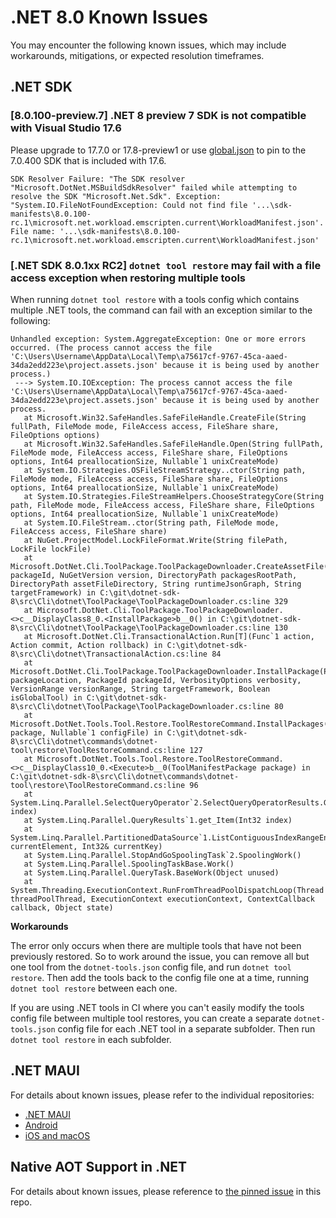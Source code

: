 # .NET 8.0 Known Issues

You may encounter the following known issues, which may include workarounds, mitigations, or expected resolution timeframes.

## .NET SDK

### [8.0.100-preview.7] .NET 8 preview 7 SDK is not compatible with Visual Studio 17.6

Please upgrade to 17.7.0 or 17.8-preview1 or use [global.json](https://learn.microsoft.com/dotnet/core/tools/global-json) to pin to the 7.0.400 SDK that is included with 17.6.

```
SDK Resolver Failure: "The SDK resolver "Microsoft.DotNet.MSBuildSdkResolver" failed while attempting to resolve the SDK "Microsoft.Net.Sdk". Exception: "System.IO.FileNotFoundException: Could not find file '...\sdk-manifests\8.0.100-rc.1\microsoft.net.workload.emscripten.current\WorkloadManifest.json'.
File name: '...\sdk-manifests\8.0.100-rc.1\microsoft.net.workload.emscripten.current\WorkloadManifest.json'
```

### [.NET SDK 8.0.1xx RC2] `dotnet tool restore` may fail with a file access exception when restoring multiple tools

When running `dotnet tool restore` with a tools config which contains multiple .NET tools, the command can fail with an exception similar to the following:

```
Unhandled exception: System.AggregateException: One or more errors occurred. (The process cannot access the file 'C:\Users\Username\AppData\Local\Temp\a75617cf-9767-45ca-aaed-34da2edd223e\project.assets.json' because it is being used by another process.)
 ---> System.IO.IOException: The process cannot access the file 'C:\Users\Username\AppData\Local\Temp\a75617cf-9767-45ca-aaed-34da2edd223e\project.assets.json' because it is being used by another process.
   at Microsoft.Win32.SafeHandles.SafeFileHandle.CreateFile(String fullPath, FileMode mode, FileAccess access, FileShare share, FileOptions options)
   at Microsoft.Win32.SafeHandles.SafeFileHandle.Open(String fullPath, FileMode mode, FileAccess access, FileShare share, FileOptions options, Int64 preallocationSize, Nullable`1 unixCreateMode)
   at System.IO.Strategies.OSFileStreamStrategy..ctor(String path, FileMode mode, FileAccess access, FileShare share, FileOptions options, Int64 preallocationSize, Nullable`1 unixCreateMode)
   at System.IO.Strategies.FileStreamHelpers.ChooseStrategyCore(String path, FileMode mode, FileAccess access, FileShare share, FileOptions options, Int64 preallocationSize, Nullable`1 unixCreateMode)
   at System.IO.FileStream..ctor(String path, FileMode mode, FileAccess access, FileShare share)
   at NuGet.ProjectModel.LockFileFormat.Write(String filePath, LockFile lockFile)
   at Microsoft.DotNet.Cli.ToolPackage.ToolPackageDownloader.CreateAssetFile(PackageId packageId, NuGetVersion version, DirectoryPath packagesRootPath, DirectoryPath assetFileDirectory, String runtimeJsonGraph, String targetFramework) in C:\git\dotnet-sdk-8\src\Cli\dotnet\ToolPackage\ToolPackageDownloader.cs:line 329
   at Microsoft.DotNet.Cli.ToolPackage.ToolPackageDownloader.<>c__DisplayClass8_0.<InstallPackage>b__0() in C:\git\dotnet-sdk-8\src\Cli\dotnet\ToolPackage\ToolPackageDownloader.cs:line 130
   at Microsoft.DotNet.Cli.TransactionalAction.Run[T](Func`1 action, Action commit, Action rollback) in C:\git\dotnet-sdk-8\src\Cli\dotnet\TransactionalAction.cs:line 84
   at Microsoft.DotNet.Cli.ToolPackage.ToolPackageDownloader.InstallPackage(PackageLocation packageLocation, PackageId packageId, VerbosityOptions verbosity, VersionRange versionRange, String targetFramework, Boolean isGlobalTool) in C:\git\dotnet-sdk-8\src\Cli\dotnet\ToolPackage\ToolPackageDownloader.cs:line 80
   at Microsoft.DotNet.Tools.Tool.Restore.ToolRestoreCommand.InstallPackages(ToolManifestPackage package, Nullable`1 configFile) in C:\git\dotnet-sdk-8\src\Cli\dotnet\commands\dotnet-tool\restore\ToolRestoreCommand.cs:line 127
   at Microsoft.DotNet.Tools.Tool.Restore.ToolRestoreCommand.<>c__DisplayClass10_0.<Execute>b__0(ToolManifestPackage package) in C:\git\dotnet-sdk-8\src\Cli\dotnet\commands\dotnet-tool\restore\ToolRestoreCommand.cs:line 96
   at System.Linq.Parallel.SelectQueryOperator`2.SelectQueryOperatorResults.GetElement(Int32 index)
   at System.Linq.Parallel.QueryResults`1.get_Item(Int32 index)
   at System.Linq.Parallel.PartitionedDataSource`1.ListContiguousIndexRangeEnumerator.MoveNext(T& currentElement, Int32& currentKey)
   at System.Linq.Parallel.StopAndGoSpoolingTask`2.SpoolingWork()
   at System.Linq.Parallel.SpoolingTaskBase.Work()
   at System.Linq.Parallel.QueryTask.BaseWork(Object unused)
   at System.Threading.ExecutionContext.RunFromThreadPoolDispatchLoop(Thread threadPoolThread, ExecutionContext executionContext, ContextCallback callback, Object state)
```

**Workarounds**

The error only occurs when there are multiple tools that have not been previously restored.  So to work around the issue, you can remove all but one tool from the `dotnet-tools.json` config file, and run `dotnet tool restore`.  Then add the tools back to the config file one at a time, running `dotnet tool restore` between each one.

If you are using .NET tools in CI where you can't easily modify the tools config file between multiple tool restores, you can create a separate `dotnet-tools.json` config file for each .NET tool in a separate subfolder.  Then run `dotnet tool restore` in each subfolder.


## .NET MAUI

For details about known issues, please refer to the individual repositories:

- [.NET MAUI](https://github.com/dotnet/maui/wiki/Known-Issues/)
- [Android](https://github.com/xamarin/xamarin-android/wiki/Known-issues-in-.NET)
- [iOS and macOS](https://github.com/xamarin/xamarin-macios/wiki/Known-issues-in-.NET8)

## Native AOT Support in .NET

For details about known issues, please reference to [the pinned issue](https://github.com/dotnet/core/issues/8288) in this repo.
